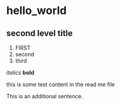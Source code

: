 # hello_world

## second level title

1. FIRST
2. second
3. third

*italics*
**bold**


this is some test content in the read me file

This is an additional sentence.
